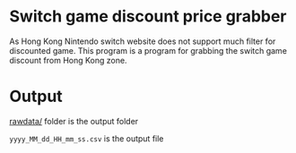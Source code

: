 # Switch game discount price grabber

As Hong Kong Nintendo switch website does not support much filter for discounted game. 
This program is a program for grabbing the switch game discount from Hong Kong zone.

# Output

[rawdata/](rawdata) folder is the output folder

`yyyy_MM_dd_HH_mm_ss.csv` is the output file 